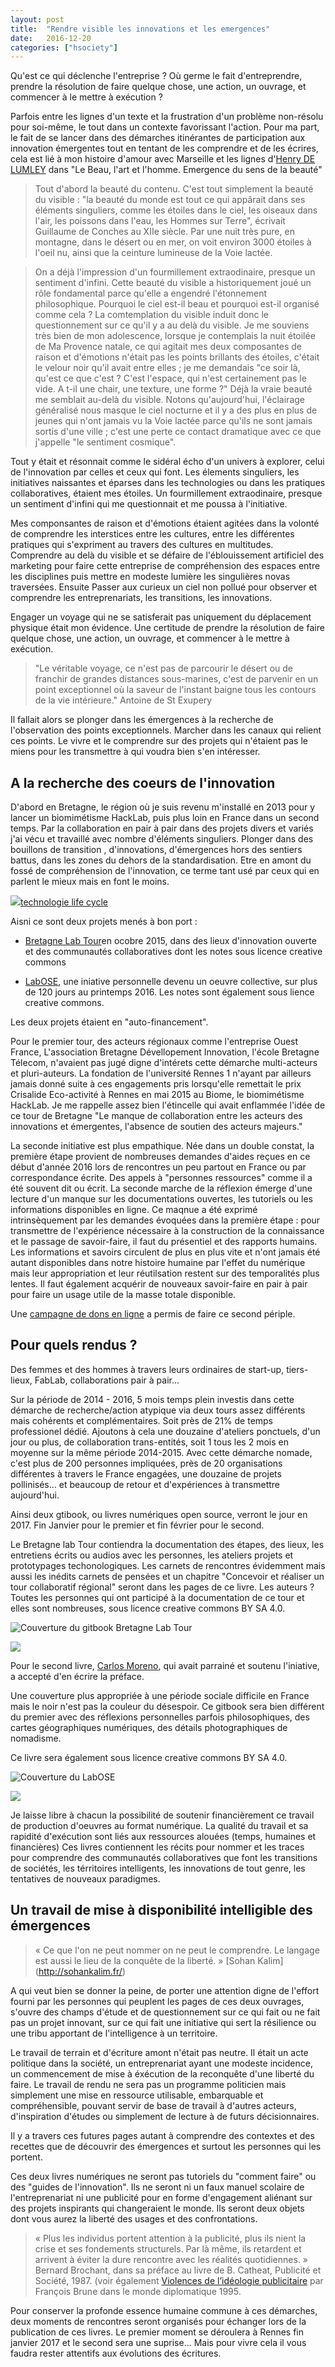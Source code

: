```yaml
---
layout: post
title:  "Rendre visible les innovations et les emergences"
date:   2016-12-20 
categories: ["hsociety"]
---
```

Qu'est ce qui déclenche l'entreprise ? Où germe le fait d'entreprendre, prendre la résolution de faire quelque chose, une action, un ouvrage, et commencer à le mettre à exécution ?

Parfois entre les lignes d'un texte et la frustration d'un problème non-résolu pour soi-même, le tout dans un contexte favorissant l'action. Pour ma part, le fait de se lancer dans des démarches itinérantes de participation aux innovation émergentes tout en tentant de les comprendre et de les écrires, cela est lié à mon histoire d'amour avec Marseille et les lignes d'[Henry DE LUMLEY](https://fr.wikipedia.org/wiki/Henry_de_Lumley) dans "Le Beau, l'art et l'homme. Emergence du sens de la beauté"

> Tout d'abord la beauté du contenu. C'est tout simplement la beauté du visible : "la beauté du monde est tout ce qui appârait dans ses éléments singuliers, comme les étoiles dans le ciel, les oiseaux dans l'air, les poissons dans l'eau, les Hommes sur Terre", écrivait Guillaume de Conches au XIIe siècle.
Par une nuit très pure, en montagne, dans le désert ou en mer, on voit environ 3000 étoiles à l'oeil nu, ainsi que la ceinture lumineuse de la Voie lactée.

> On a déjà l'impression d'un fourmillement extraodinaire, presque un sentiment d'infini.
Cette beauté du visible a historiquement joué un rôle fondamental parce qu'elle a engendré l'étonnement philosophique.
Pourquoi le ciel est-il beau et pourquoi est-il organisé comme cela ? La comtemplation du visible induit donc le questionnement sur ce qu'il y a au delà du visible.
Je me souviens très bien de mon adolescence, lorsque je contemplais la nuit étoilée de Ma Provence natale, ce qui agitait mes deux composantes de raison et d'émotions n'était pas les points brillants des étoiles, c'était le velour noir qu'il avait entre elles ; je me demandais "ce soir là, qu'est ce que c'est ? C'est l'espace, qui n'est certainement pas le vide. A t-il une chair, une texture, une forme ?"
Déjà la vraie beauté me semblait au-delà du visible. Notons qu'aujourd'hui, l'éclairage généralisé nous masque le ciel nocturne et il y a des plus en plus de jeunes qui n'ont jamais vu la Voie lactée parce qu'ils ne sont jamais sortis d'une ville ; c'est une perte ce contact dramatique avec ce que j'appelle "le sentiment cosmique".

Tout y était et résonnait comme le sidéral écho d'un univers à explorer, celui de l'innovation par celles et ceux qui font.
Les élements singuliers, les initiatives naissantes et éparses dans les technologies ou dans les pratiques collaboratives, étaient mes étoiles. Un fourmillement extraodinaire, presque un sentiment d'infini qui me questionnait et me poussa à l'initiative.

Mes componsantes de raison et d'émotions étaient agitées dans la volonté de comprendre les interstices entre les cultures, entre les différentes pratiques qui s'expriment au travers des cultures en multitudes.
Comprendre au delà du visible et se défaire de l'éblouissement artificiel des marketing pour faire cette entreprise de compréhension des espaces entre les disciplines puis mettre en modeste lumière les singulières novas traversées. Ensuite Passer aux curieux un ciel non pollué pour observer et comprendre les entreprenariats, les transitions, les innovations.

Engager un voyage qui ne se satisferait pas uniquement du déplacement physique était mon évidence. Une certitude de prendre la résolution de faire quelque chose, une action, un ouvrage, et commencer à le mettre à exécution.

> "Le véritable voyage, ce n'est pas de parcourir le désert ou de franchir de grandes distances sous-marines, c'est de parvenir en un point exceptionnel où la saveur de l'instant baigne tous les contours de la vie intérieure."
Antoine de St Exupery

Il fallait alors se plonger dans les émergences à la recherche de l'observation des points exceptionnels. Marcher dans les canaux qui relient ces points. Le vivre et le comprendre sur des projets qui n'étaient pas le miens pour les transmettre à qui voudra bien s'en intéresser.

## A la recherche des coeurs de l'innovation 

D'abord en Bretagne, le région où je suis revenu m'installé en 2013 pour y lancer un biomimétisme HackLab, puis plus loin en France dans un second temps. Par la collaboration en pair à pair dans des projets divers et variés j'ai vécu et travaillé avec nombre d'éléments singuliers. Plonger dans des bouillons de transition , d'innovations, d'émergences hors des sentiers battus, dans les zones du dehors de la standardisation. Etre en amont du fossé de compréhension de l'innovation, ce terme tant usé par ceux qui en parlent le mieux mais en font le moins.

![](https://cdn-images-1.medium.com/max/800/1*9SNZU2zMbQvyF0__ENBK9g.jpeg)[technologie life cycle](https://en.wikipedia.org/wiki/Technology_adoption_life_cycle)

Aisni ce sont deux projets menés à bon port :

* [Bretagne Lab Tour](https://hackpad.com/BretagneLabTour-Tour-de-Bretagne-des-lieux-dinnovation-ouverte-et-des-communauts-collaboratives-CJCut6qvqG0)en ocobre 2015, dans des lieux d'innovation ouverte et des communautés collaboratives dont les notes sous licence creative commons

* [LabOSE](https://hackpad.com/LabOSe-Laboratoire-open-source-dexpriences-libres-et-distribues-SA2B7bDZcbV), une iniative personnelle devenu un oeuvre collective, sur plus de 120 jours au printemps 2016. Les notes sont également sous lience creative commons.

Les deux projets étaient en "auto-financement". 

Pour le premier tour, des acteurs régionaux comme l'entreprise Ouest France, L'association Bretagne Dévellopement Innovation, l'école Bretagne Télecom, n'avaient pas jugé digne d'intérets cette démarche multi-acteurs et pluri-auteurs. La fondation de l'université Rennes 1 n'ayant par ailleurs jamais donné suite à ces engagements pris lorsqu'elle remettait le prix Crisalide Eco-activité à Rennes en mai 2015 au Biome, le biomimétisme HackLab. 
Je me rappelle assez bien l'étincelle qui avait enflammée l'idée de ce tour de Bretagne "Le manque de collaboration entre les acteurs des innovations et émergentes, l'absence de soutien des acteurs majeurs."

La seconde initiative est plus empathique. Née dans un double constat, la première étape provient de nombreuses demandes d'aides reçues en ce début d'année 2016 lors de rencontres un peu partout en France ou par correspondance écrite. Des appels à "personnes ressources" comme il a été souvent dit ou écrit. 
La seconde marche de la réflexion émerge d'une lecture d'un manque sur les documentations ouvertes, les tutoriels ou les informations disponibles en ligne. Ce maqnue a été exprimé intrinsèquement par les demandes évoquées dans la première étape : pour transmettre de l'expérience nécessaire à la construction de la connaissance et le passage de savoir-faire, il faut du présentiel et des rapports humains. Les informations et savoirs circulent de plus en plus vite et n'ont jamais été autant disponibles dans notre histoire humaine par l'effet du numérique mais leur appropriation et leur réutilsation restent sur des temporalités plus lentes. Il faut également acquérir de nouveaux savoir-faire en pair à pair pour faire un usage utile de la masse totale disponible.

Une [campagne de dons en ligne](https://www.lepotcommun.fr/pot/lxxnnc7x) a permis de faire ce second périple.


## Pour quels rendus ?

Des femmes et des hommes à travers leurs ordinaires de start-up, tiers-lieux, FabLab, collaborations pair à pair...

Sur la période de 2014 - 2016, 5 mois temps plein investis dans cette démarche de recherche/action atypique via deux tours assez différents mais cohérents et complémentaires. Soit près de 21% de temps professionel dédié. Ajoutons à cela une douzaine d'ateliers ponctuels, d'un jour ou plus, de collaboration trans-entités, soit 1 tous les 2 mois en moyenne sur la même période 2014-2015.
Avec cette démarche nomade, c'est plus de 200 personnes impliquées, près de 20 organisations différentes à travers le France engagées, une douzaine de projets pollinisés... et beaucoup de retour et d'expériences à transmettre aujourd'hui.

Ainsi deux gtibook, ou livres numériques open source, verront le jour en 2017. Fin Janvier pour le premier et fin février pour le second.

Le Bretagne lab Tour contiendra la documentation des étapes, des lieux, les entretiens écrits ou audios avec les personnes, les ateliers projets et prototypages techonologiques. Les carnets de rencontres évidemment mais aussi les inédits carnets de pensées et un chapitre "Concevoir et réaliser un tour collaboratif régional" seront dans les pages de ce livre.
Les auteurs ? Toutes les personnes qui ont participé à la documentation de ce tour et elles sont nombreuses, sous licence creative commons BY SA 4.0.

![Couverture du gitbook Bretagne Lab Tour](https://github.com/XavCC/xavcc.github.io/blob/master/images/blt-medium.jpg)
<script src="https://liberapay.com/xavier/widgets/button.js"></script>
<noscript><a href="https://liberapay.com/xavier/donate"><img src="https://liberapay.com/assets/widgets/donate.svg"></a></noscript>

Pour le second livre, [Carlos Moreno](https://fr.wikipedia.org/wiki/Carlos_Moreno_(scientifique)), qui avait parrainé et soutenu l'iniative, a accepté d'en écrire la préface. 
 
Une couverture plus appropriée à une période sociale difficile en France mais le noir n'est pas la couleur du désespoir. Ce gitbook sera bien différent du premier avec des réflexions personnelles parfois philosophiques, des cartes géographiques numériques, des détails photographiques de nomadisme. 
 
Ce livre sera également sous licence creative commons BY SA 4.0.

![Couverture du LabOSE](https://github.com/XavCC/xavcc.github.io/blob/master/images/labose-couv-medium.jpg)

<script src="https://liberapay.com/xavier/widgets/button.js"></script>
<noscript><a href="https://liberapay.com/xavier/donate"><img src="https://liberapay.com/assets/widgets/donate.svg"></a></noscript>

Je laisse libre à chacun la possibilité de soutenir financièrement ce travail de production d'oeuvres au format numérique.
La qualité du travail et sa rapidité d'exécution sont liés aux ressources alouées (temps, humaines et financières)
Ces livres contiennent les récits pour nommer et les traces pour comprendre des communautés collaboratives que font les transitions de sociétés, les térritoires intelligents, les innovations de tout genre, les tentatives de nouveaux paradigmes.

## Un travail de mise à disponibilité intelligible des émergences

> « Ce que l'on ne peut nommer on ne peut le comprendre. Le langage est aussi le lieu de la conquête de la liberté. » [Sohan Kalim]
(http://sohankalim.fr/)

A qui veut bien se donner la peine, de porter une attention digne de l'effort fourni par les personnes qui peuplent les pages de ces deux ouvrages, s'ouvre des champs d'étude et de questionnement sur ce qui fait ou ne fait pas un projet innovant, sur ce qui fait une initiative qui sert la résilience ou une tribu apportant de l'intelligence à un territoire.

Le travail de terrain et d'écriture amont n'était pas neutre. Il était un acte politique dans la société, un entreprenariat ayant une modeste incidence, un commencement de mise à éxécution de la reconquête d'une liberté du faire. Le travail de rendu ne sera pas un programme politicien mais simplement une mise en ressource utilisable, embarquable et compréhensible, pouvant servir de base de travail à d'autres acteurs, d'inspiration d'études ou simplement de lecture à de futurs décisionnaires.

Il y a travers ces futures pages autant à comprendre des contextes et des recettes que de découvrir des émergences et surtout les personnes qui les portent.

Ces deux livres numériques ne seront pas tutoriels du "comment faire" ou des "guides de l'innovation". Ils ne seront ni un faux manuel scolaire de l'entreprenariat ni une publicité pour en forme d'engagement aliénant sur des projets inspirants qui changeraient le monde. Ils seront deux objets dont vous aurez la liberté des usages et des confrontations.

> « Plus les individus portent attention à la publicité, plus ils nient la crise et ses fondements structurels. Par là même, ils retardent et arrivent à éviter la dure rencontre avec les réalités quotidiennes. » Bernard Brochant, dans sa préface au livre de B. Catheat, Publicité et Société, 1987. 
(voir également [Violences de l’idéologie publicitaire](http://www.monde-diplomatique.fr/1995/08/BRUNE/6552) par François Brune  dans le monde diplomatique 1995.

Pour conserver la profonde essence humaine commune à ces démarches, deux moments de rencontres seront organisés pour échanger lors de la publication de ces livres. 
Le premier moment se déroulera à Rennes fin janvier 2017 et le second sera une suprise... Mais pour vivre cela il vous faudra rester attentifs aux évolutions des écritures. 
